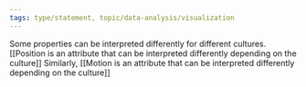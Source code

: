 ```yaml
---
tags: type/statement, topic/data-analysis/visualization
---
```

Some properties can be interpreted differently for different cultures. [[Position is an attribute that can be interpreted differently depending on the culture]] Similarly, [[Motion is an attribute that can be interpreted differently depending on the culture]]